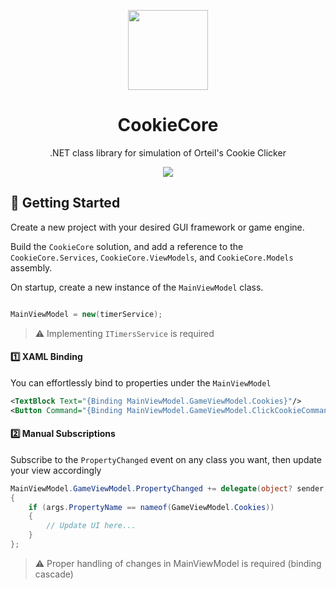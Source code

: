 <p align="center">
  <img width="128" align="center" src="https://user-images.githubusercontent.com/48759429/219958220-1aa18bef-10cc-47ae-98b5-85145cd2beb9.png">
</p>

<h1 align="center">
  CookieCore
</h1>
<p align="center">
    .NET class library for simulation of Orteil's Cookie Clicker
</p>
<p align="center">
<img src="https://img.shields.io/badge/.NET-7-blue?style=for-the-badge"/>
</p>

## :rocket: Getting Started
Create a new project with your desired GUI framework or game engine.

Build the `CookieCore` solution, and add a reference to the `CookieCore.Services`, `CookieCore.ViewModels`, and `CookieCore.Models` assembly.

On startup, create a new instance of the `MainViewModel` class.

```cs

MainViewModel = new(timerService);

```
> :warning: Implementing `ITimersService` is required

#### :one: XAML Binding
You can effortlessly bind to properties under the `MainViewModel`
```xml
<TextBlock Text="{Binding MainViewModel.GameViewModel.Cookies}"/>
<Button Command="{Binding MainViewModel.GameViewModel.ClickCookieCommand}"/>
```

#### :two: Manual Subscriptions

Subscribe to the `PropertyChanged` event on any class you want, then update your view accordingly
```cs
MainViewModel.GameViewModel.PropertyChanged += delegate(object? sender, PropertyChangedEventArgs args)
{
    if (args.PropertyName == nameof(GameViewModel.Cookies))
    {
        // Update UI here...
    }
};
```
> :warning: Proper handling of changes in MainViewModel is required (binding cascade)  
